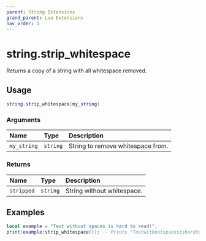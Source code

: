 ```yaml
---
parent: String Extensions
grand_parent: Lua Extensions
nav_order: 1
---
```


# string.strip_whitespace

Returns a copy of a string with all whitespace removed.

## Usage

```lua
string.strip_whitespace(my_string)
```

### Arguments

| Name        | Type     | Description                       |
| :---------- | :------- | :-------------------------------- |
| `my_string` | `string` | String to remove whitespace from. |

### Returns

| Name       | Type     | Description                |
| :--------- | :------- | :------------------------- |
| `stripped` | `string` | String without whitespace. |

## Examples

```lua
local example = "Text without spaces is hard to read!";
print(example:strip_whitespace()); -- Prints "Textwithoutspacesishardtoread!"
```
